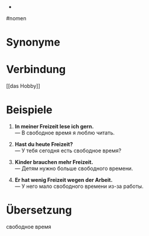 -

#nomen
# Synonyme

# Verbindung 
[[das Hobby]]
# Beispiele
1. **In meiner Freizeit lese ich gern.**  
    — В свободное время я люблю читать.
    
2. **Hast du heute Freizeit?**  
    — У тебя сегодня есть свободное время?
    
3. **Kinder brauchen mehr Freizeit.**  
    — Детям нужно больше свободного времени.
    
4. **Er hat wenig Freizeit wegen der Arbeit.**  
    — У него мало свободного времени из-за работы.
# Übersetzung
свободное время